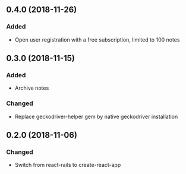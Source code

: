 ## 0.4.0 (2018-11-26)

### Added

- Open user registration with a free subscription, limited to 100 notes

## 0.3.0 (2018-11-15)

### Added

- Archive notes

### Changed

- Replace geckodriver-helper gem by native geckodriver installation


## 0.2.0 (2018-11-06)

### Changed

- Switch from react-rails to create-react-app
